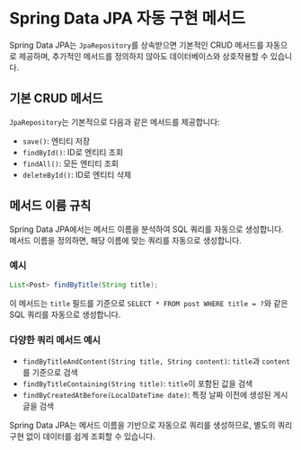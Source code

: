 
# Spring Data JPA 자동 구현 메서드

Spring Data JPA는 `JpaRepository`를 상속받으면 기본적인 CRUD 메서드를 자동으로 제공하며, 추가적인 메서드를 정의하지 않아도 데이터베이스와 상호작용할 수 있습니다.

## 기본 CRUD 메서드
`JpaRepository`는 기본적으로 다음과 같은 메서드를 제공합니다:
- `save()`: 엔티티 저장
- `findById()`: ID로 엔티티 조회
- `findAll()`: 모든 엔티티 조회
- `deleteById()`: ID로 엔티티 삭제

## 메서드 이름 규칙
Spring Data JPA에서는 메서드 이름을 분석하여 SQL 쿼리를 자동으로 생성합니다. 메서드 이름을 정의하면, 해당 이름에 맞는 쿼리를 자동으로 생성합니다.

### 예시

```java
List<Post> findByTitle(String title);
```

이 메서드는 `title` 필드를 기준으로 `SELECT * FROM post WHERE title = ?`와 같은 SQL 쿼리를 자동으로 생성합니다.

### 다양한 쿼리 메서드 예시

- `findByTitleAndContent(String title, String content)`: `title`과 `content`를 기준으로 검색
- `findByTitleContaining(String title)`: `title`이 포함된 값을 검색
- `findByCreatedAtBefore(LocalDateTime date)`: 특정 날짜 이전에 생성된 게시글을 검색

Spring Data JPA는 메서드 이름을 기반으로 자동으로 쿼리를 생성하므로, 별도의 쿼리 구현 없이 데이터를 쉽게 조회할 수 있습니다.
